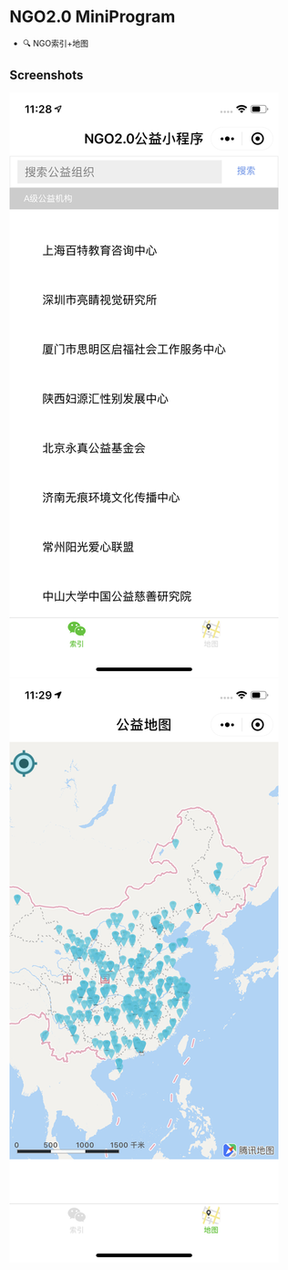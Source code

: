 # NGO2.0 MiniProgram

- 🔍 NGO索引+地图

## Screenshots

![wxSearch效果gif1](IMG_6773.PNG)
![wxSearch效果gif2](IMG_6774.PNG)

